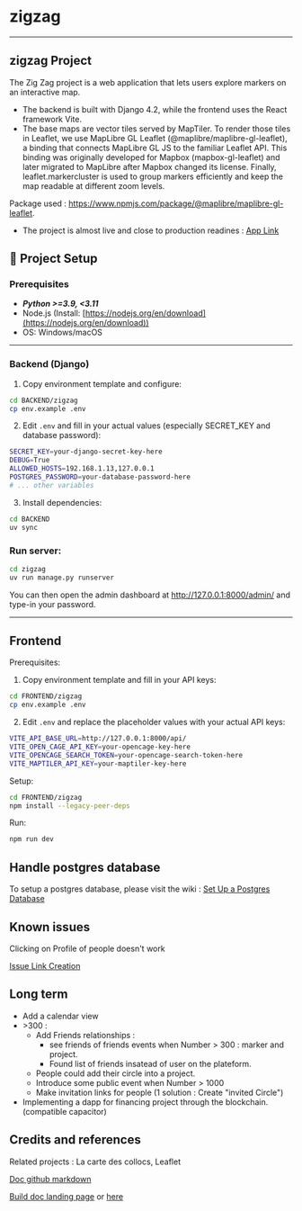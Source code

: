 # zigzag
---

## zigzag Project
The Zig Zag project is a web application that lets users explore markers on an interactive map.
- The backend is built with Django 4.2, while the frontend uses the React framework Vite.
- The base maps are vector tiles served by MapTiler. To render those tiles in Leaflet, we use MapLibre GL Leaflet (@maplibre/maplibre-gl-leaflet), a binding that connects MapLibre GL JS to the familiar Leaflet API. This binding was originally developed for Mapbox (mapbox-gl-leaflet) and later migrated to MapLibre after Mapbox changed its license. Finally, leaflet.markercluster is used to group markers efficiently and keep the map readable at different zoom levels.

Package used : https://www.npmjs.com/package/@maplibre/maplibre-gl-leaflet.

- The project is almost live and close to production readines : [App Link](https://duckduckgo.com)


## 🔧 Project Setup

### Prerequisites

* ***Python >=3.9, <3.11***
* Node.js (Install: [https://nodejs.org/en/download](https://nodejs.org/en/download))
* OS: Windows/macOS

---

### Backend (Django)

1. Copy environment template and configure:

```bash
cd BACKEND/zigzag
cp env.example .env
```

2. Edit `.env` and fill in your actual values (especially SECRET_KEY and database password):

```bash
SECRET_KEY=your-django-secret-key-here
DEBUG=True
ALLOWED_HOSTS=192.168.1.13,127.0.0.1
POSTGRES_PASSWORD=your-database-password-here
# ... other variables
```

3. Install dependencies:

```bash
cd BACKEND
uv sync
```

### Run server:

```bash
cd zigzag
uv run manage.py runserver
```

You can then open the admin dashboard at <http://127.0.0.1:8000/admin/> and type-in your password.

---

## Frontend

Prerequisites:

1. Copy environment template and fill in your API keys:

```bash
cd FRONTEND/zigzag
cp env.example .env
```

2. Edit `.env` and replace the placeholder values with your actual API keys:

```bash
VITE_API_BASE_URL=http://127.0.0.1:8000/api/
VITE_OPEN_CAGE_API_KEY=your-opencage-key-here
VITE_OPENCAGE_SEARCH_TOKEN=your-opencage-search-token-here
VITE_MAPTILER_API_KEY=your-maptiler-key-here
```

Setup:

```bash
cd FRONTEND/zigzag
npm install --legacy-peer-deps
```

Run:

```bash
npm run dev
```

## Handle postgres database

To setup a postgres database, please visit the wiki : [Set Up a Postgres Database](https://github.com/theoeif/zigzag/wiki/SetUp-a-PostgreSQL-DB)


## Known issues

Clicking on Profile of people doesn't work

[Issue Link Creation](https://github.com/theoeif/zigzag/issues/new?body=%23%23%20Actual%20Behavior%0D%0D%0D%23%23%20Expected%20Behavior%0D%0D%0D%23%23%20Steps%20to%20Reproduce%0D%0D%0D%23%23%20Screenshot&labels=bug)

## Long term

- Add a calendar view
-  \>300 :
    - Add Friends relationships :
         - see friends of friends events when Number > 300 : marker and project.
         - Found list of friends insatead of user on the plateform.
    - People could add their circle into a project.
    - Introduce some public event when Number > 1000
    - Make invitation links for people (1 solution : Create "invited Circle")
- Implementing a dapp for financing project through the blockchain. (compatible capacitor)


## Credits and references
Related projects : La carte des collocs, Leaflet


[Doc github markdown](https://docs.github.com/en/get-started/writing-on-github/getting-started-with-writing-and-formatting-on-github/basic-writing-and-formatting-syntax)

[Build doc landing page](https://github.com/cruip/open-react-template/) or [here](https://github.com/GrapesJS/grapesjs)
